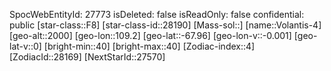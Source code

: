 ﻿---
location: [-67.96,109.2,2000]
type: Station
tags:
- astro/Star

---
SpocWebEntityId: 27773
isDeleted: false
isReadOnly: false
confidential: public
[star-class::F8]
[star-class-id::28190]
[Mass-sol::]
[name::Volantis-4]
[geo-alt::2000]
[geo-lon::109.2]
[geo-lat::-67.96]
[geo-lon-v::-0.001]
[geo-lat-v::0]
[bright-min::40]
[bright-max::40]
[Zodiac-index::4]
[ZodiacId::28169]
[NextStarId::27570]

